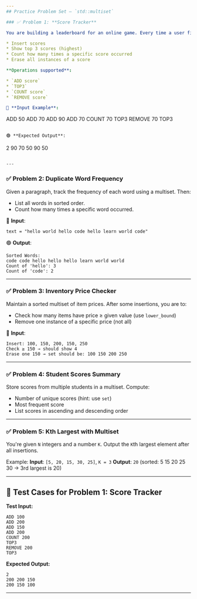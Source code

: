 ```yaml
---
## Practice Problem Set – `std::multiset`

### ✅ Problem 1: **Score Tracker**

You are building a leaderboard for an online game. Every time a user finishes a level, their score is inserted. You need to:

* Insert scores
* Show top 3 scores (highest)
* Count how many times a specific score occurred
* Erase all instances of a score

**Operations supported**:

* `ADD score`
* `TOP3`
* `COUNT score`
* `REMOVE score`

📝 **Input Example**:

```
ADD 50
ADD 70
ADD 90
ADD 70
COUNT 70
TOP3
REMOVE 70
TOP3
```

🟢 **Expected Output**:

```
2
90 70 50
90 50
```

---
```


### ✅ Problem 2: **Duplicate Word Frequency**

Given a paragraph, track the frequency of each word using a multiset. Then:

* List all words in sorted order.
* Count how many times a specific word occurred.

📝 **Input**:

```
text = "hello world hello code hello learn world code"
```

🟢 **Output**:

```
Sorted Words:
code code hello hello hello learn world world
Count of 'hello': 3
Count of 'code': 2
```

---

### ✅ Problem 3: **Inventory Price Checker**

Maintain a sorted multiset of item prices. After some insertions, you are to:

* Check how many items have price ≥ given value (use `lower_bound`)
* Remove one instance of a specific price (not all)

📝 **Input**:

```
Insert: 100, 150, 200, 150, 250
Check ≥ 150 → should show 4
Erase one 150 → set should be: 100 150 200 250
```

---

### ✅ Problem 4: **Student Scores Summary**

Store scores from multiple students in a multiset. Compute:

* Number of unique scores (hint: use `set`)
* Most frequent score
* List scores in ascending and descending order

---

### ✅ Problem 5: **Kth Largest with Multiset**

You're given `N` integers and a number `K`. Output the `K`th largest element after all insertions.

Example:
**Input**: `[5, 20, 15, 30, 25]`, `K = 3`
**Output**: `20` (sorted: 5 15 20 25 30 → 3rd largest is 20)

---

## 🧪 Test Cases for Problem 1: Score Tracker

**Test Input:**

```
ADD 100
ADD 200
ADD 150
ADD 200
COUNT 200
TOP3
REMOVE 200
TOP3
```

**Expected Output:**

```
2
200 200 150
200 150 100
```

---

